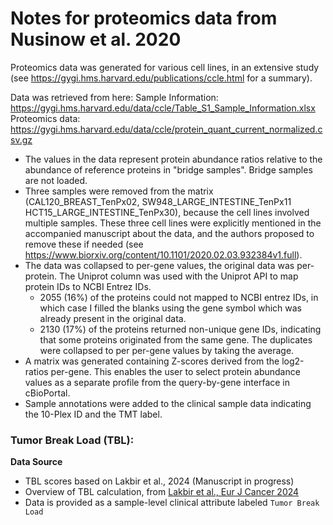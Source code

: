 # Notes for proteomics data from Nusinow et al. 2020

Proteomics data was generated for various cell lines, in an extensive study (see https://gygi.hms.harvard.edu/publications/ccle.html for a summary).

Data was retrieved from here:
Sample Information: https://gygi.hms.harvard.edu/data/ccle/Table_S1_Sample_Information.xlsx
Proteomics data: https://gygi.hms.harvard.edu/data/ccle/protein_quant_current_normalized.csv.gz

- The values in the data represent protein abundance ratios relative to the abundance of reference proteins in "bridge samples". Bridge samples are not loaded.
- Three samples were removed from the matrix (CAL120_BREAST_TenPx02, SW948_LARGE_INTESTINE_TenPx11 HCT15_LARGE_INTESTINE_TenPx30), because the cell lines involved multiple samples. These three cell lines were explicitly mentioned in the accompanied manuscript about the data, and the authors proposed to remove these if needed (see https://www.biorxiv.org/content/10.1101/2020.02.03.932384v1.full).
- The data was collapsed to per-gene values, the original data was per-protein. The Uniprot column was used with the Uniprot API to map protein IDs to NCBI Entrez IDs.
  - 2055 (16%) of the proteins could not mapped to NCBI entrez IDs, in which case I filled the blanks using the gene symbol which was already present in the original data.
  - 2130 (17%) of the proteins returned non-unique gene IDs, indicating that some proteins originated from the same gene. The duplicates were collapsed to per per-gene values by taking the average.
- A matrix was generated containing Z-scores derived from the log2-ratios per-gene. This enables the user to select protein abundance values as a separate profile from the query-by-gene interface in cBioPortal.
- Sample annotations were added to the clinical sample data indicating the 10-Plex ID and the TMT label.

### Tumor Break Load (TBL):

**Data Source**
 - TBL scores based on Lakbir et al., 2024 (Manuscript in progress)
 - Overview of TBL calculation, from [Lakbir et al., Eur J Cancer 2024](https://pubmed.ncbi.nlm.nih.gov/36334560/)
 - Data is provided as a sample-level clinical attribute labeled `Tumor Break Load`
